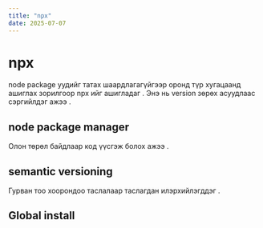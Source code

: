 ```yaml
---
title: "npx"
date: 2025-07-07
---
```


# npx

node package уудийг татах шаардлагагүйгээр оронд түр хугацаанд ашиглах зорилгоор npx ийг ашигладаг .
Энэ нь version зөрөх асуудлаас сэргийлдэг ажээ .

## node package manager

Олон төрөл байдлаар код үүсгэж болох ажээ .

## semantic versioning

Гурван тоо хоорондоо таслалаар таслагдан илэрхийлэгддэг .

## Global install
